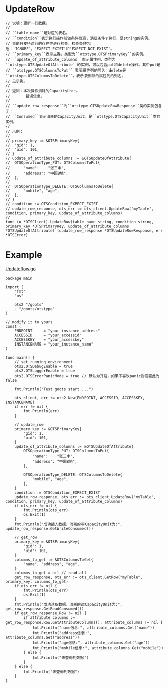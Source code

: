 UpdateRow
=========
	
	// 说明：更新一行数据。
	//
	// ``table_name``是对应的表名。
	// ``condition``表示执行操作前做条件检查，满足条件才执行，是string的实例。
	// 目前只支持对行的存在性进行检查，检查条件包括：'IGNORE'，'EXPECT_EXIST'和'EXPECT_NOT_EXIST'。
	// ``primary_key``表示主键，类型为``otstype.OTSPrimaryKey``的实例。
	// ``update_of_attribute_columns``表示属性列，类型为``otstype.OTSUpdateOfAttribute``的实例，可以包含put和delete操作。其中put是
	// ``otstype.OTSColumnsToPut`` 表示属性列的写入；delete是``otstype.OTSColumnsToDelete``，表示要删除的属性列的列名，
	// 见示例。
	//
	// 返回：本次操作消耗的CapacityUnit。
	//       错误信息。
	//
	// ``update_row_response``为``otstype.OTSUpdateRowResponse``类的实例包含了：
	// ``Consumed``表示消耗的CapacityUnit，是``otstype.OTSCapacityUnit``类的实例。
	//
	// 示例：
	//
	// primary_key := &OTSPrimaryKey{
	// 	"gid": 1,
	// 	"uid": 101,
	// }
	// update_of_attribute_columns := &OTSUpdateOfAttribute{
	// 	OTSOperationType_PUT: OTSColumnsToPut{
	// 		"name":    "张三丰",
	// 		"address": "中国B地",
	// 	},
	//
	// 	OTSOperationType_DELETE: OTSColumnsToDelete{
	// 		"mobile", "age",
	// 	},
	// }
	// condition := OTSCondition_EXPECT_EXIST
	// update_row_response, ots_err := ots_client.UpdateRow("myTable", condition, primary_key, update_of_attribute_columns)
	//
	func (o *OTSClient) UpdateRow(table_name string, condition string, primary_key *OTSPrimaryKey, update_of_attribute_columns *OTSUpdateOfAttribute) (update_row_response *OTSUpdateRowResponse, err *OTSError)

Example
=======
[UpdateRow.go](https:///goots/blob/master/example/8-UpdateRow.go)

	package main
	
	import (
		"fmt"
		"os"
	
		ots2 "/goots"
		. "/goots/otstype"
	)
	
	// modify it to yours
	const (
		ENDPOINT     = "your_instance_address"
		ACCESSID     = "your_accessid"
		ACCESSKEY    = "your_accesskey"
		INSTANCENAME = "your_instance_name"
	)
	
	func main() {
		// set running environment
		ots2.OTSDebugEnable = true
		ots2.OTSLoggerEnable = true
		ots2.OTSErrorPanicMode = true // 默认为开启，如果不喜欢panic则设置此为false
	
		fmt.Println("Test goots start ...")
	
		ots_client, err := ots2.New(ENDPOINT, ACCESSID, ACCESSKEY, INSTANCENAME)
		if err != nil {
			fmt.Println(err)
		}
	
		// update_row
		primary_key := &OTSPrimaryKey{
			"gid": 1,
			"uid": 101,
		}
		update_of_attribute_columns := &OTSUpdateOfAttribute{
			OTSOperationType_PUT: OTSColumnsToPut{
				"name":    "张三丰",
				"address": "中国B地",
			},
	
			OTSOperationType_DELETE: OTSColumnsToDelete{
				"mobile", "age",
			},
		}
		condition := OTSCondition_EXPECT_EXIST
		update_row_response, ots_err := ots_client.UpdateRow("myTable", condition, primary_key, update_of_attribute_columns)
		if ots_err != nil {
			fmt.Println(ots_err)
			os.Exit(1)
		}
		fmt.Println("成功插入数据，消耗的写CapacityUnit为:", update_row_response.GetWriteConsumed())
	
		// get_row
		primary_key = &OTSPrimaryKey{
			"gid": 1,
			"uid": 101,
		}
		columns_to_get := &OTSColumnsToGet{
			"name", "address", "age",
		}
		columns_to_get = nil // read all
		get_row_response, ots_err := ots_client.GetRow("myTable", primary_key, columns_to_get)
		if ots_err != nil {
			fmt.Println(ots_err)
			os.Exit(1)
		}
		fmt.Println("成功读取数据，消耗的读CapacityUnit为:", get_row_response.GetReadConsumed())
		if get_row_response.Row != nil {
			if attribute_columns := get_row_response.Row.GetAttributeColumns(); attribute_columns != nil {
				fmt.Println("name信息:", attribute_columns.Get("name"))
				fmt.Println("address信息:", attribute_columns.Get("address"))
				fmt.Println("age信息:", attribute_columns.Get("age"))
				fmt.Println("mobile信息:", attribute_columns.Get("mobile"))
			} else {
				fmt.Println("未查询到数据")
			}
		} else {
			fmt.Println("未查询到数据")
		}
	}